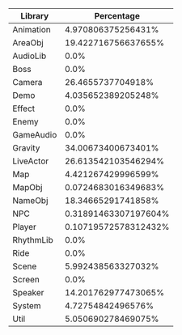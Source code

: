 | Library | Percentage |
| ------------- | ------------- |
| Animation | 4.970806375256431% |
| AreaObj | 19.422716756637655% |
| AudioLib | 0.0% |
| Boss | 0.0% |
| Camera | 26.4655737704918% |
| Demo | 4.035652389205248% |
| Effect | 0.0% |
| Enemy | 0.0% |
| GameAudio | 0.0% |
| Gravity | 34.00673400673401% |
| LiveActor | 26.613542103546294% |
| Map | 4.421267429996599% |
| MapObj | 0.0724683016349683% |
| NameObj | 18.34665291741858% |
| NPC | 0.31891463307197604% |
| Player | 0.10719572578312432% |
| RhythmLib | 0.0% |
| Ride | 0.0% |
| Scene | 5.992438563327032% |
| Screen | 0.0% |
| Speaker | 14.201762977473065% |
| System | 4.72754842496576% |
| Util | 5.050690278469075% |

